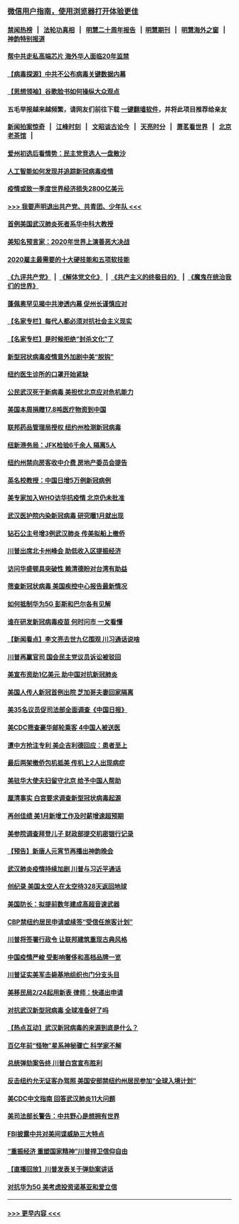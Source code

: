 ### [微信用户指南，使用浏览器打开体验更佳](https://github.com/gfw-breaker/banned-news1/blob/master/indexes/wechat-guide.md?t=0)
#### [禁闻热榜](热点新闻.md?t=0)  &nbsp;&nbsp;|&nbsp;&nbsp; [法轮功真相](https://github.com/gfw-breaker/truth/blob/master/README.md?t=0) &nbsp;&nbsp;|&nbsp;&nbsp; [明慧二十周年报告](https://github.com/gfw-breaker/mh-reports/blob/master/README.md?t=0) &nbsp;&nbsp;|&nbsp;&nbsp;[明慧期刊](https://github.com/gfw-breaker/mh-qikan) &nbsp;&nbsp;|&nbsp;&nbsp; [明慧海外之窗](https://github.com/gfw-breaker/mh-news/blob/master/README.md?t=0) &nbsp;&nbsp;|&nbsp;&nbsp; [神韵特别报道](https://github.com/gfw-breaker/mh-news/blob/master/shenyun.md?t=0)
#### [帮中共走私高端芯片 海外华人面临20年监禁](../pages/nsc412/n11855016.md?t=02101302) 
#### [【病毒探源】中共不公布病毒关键数据内幕](../pages/nsc412/n11856584.md?t=02101302) 
#### [【思想领袖】谷歌脸书如何操纵大众观点](../pages/nsc412/n11680874.md?t=02101302) 
#### 五毛举报越来越频繁，请网友们前往下载 [一键翻墙软件](https://github.com/gfw-breaker/ssr-accounts)，并将此项目推荐给亲友
#### [新闻拍案惊奇](https://github.com/gfw-breaker/banned-news1/blob/master/pages/link4.md) &nbsp;&nbsp;|&nbsp;&nbsp; [江峰时刻](https://github.com/gfw-breaker/banned-news1/blob/master/pages/link4.md) &nbsp;&nbsp;|&nbsp;&nbsp; [文昭谈古论今](https://github.com/gfw-breaker/banned-news1/blob/master/pages/link4.md) &nbsp;&nbsp;|&nbsp;&nbsp; [天亮时分](https://github.com/gfw-breaker/banned-news1/blob/master/pages/link4.md) &nbsp;&nbsp;|&nbsp;&nbsp; [萧茗看世界](https://github.com/gfw-breaker/banned-news1/blob/master/pages/link4.md) &nbsp;&nbsp;|&nbsp;&nbsp; [北京老茶馆](https://github.com/gfw-breaker/banned-news1/blob/master/pages/link4.md) &nbsp;&nbsp;|&nbsp;&nbsp; 
#### [爱州初选后看情势：民主党竞选人一盘散沙](../pages/nsc412/n11856557.md?t=02101302) 
#### [人工智能如何发现并追踪新冠病毒疫情](../pages/nsc412/n11856398.md?t=02101302) 
#### [疫情或致一季度世界经济损失2800亿美元](../pages/nsc412/n11855639.md?t=02101302) 
#### [>>> 我要声明退出共产党、共青团、少年队 <<<](https://github.com/begood0513/goodnews/blob/master/quit/letter.md) 
#### [首例美国武汉肺炎死者系华中科大教授](../pages/nsc412/n11855500.md?t=02101302) 
#### [美知名预言家：2020年世界上演善恶大决战](../pages/nsc412/n11855418.md?t=02101302) 
#### [2020雇主最需要的十大硬技能和五项软技能](../pages/nsc412/n11850953.md?t=02101302) 
#### [《九评共产党》](https://github.com/begood0513/9ping.md/blob/master/README.md) &nbsp;|&nbsp; [《解体党文化》](../../../../jtdwh.md/blob/master/README.md)  &nbsp;|&nbsp; [《共产主义的终极目的》](../../../../gczydzjmd.md/blob/master/README.md) &nbsp;|&nbsp; [《魔鬼在统治我们的世界》](../../../../mgztzwmdsj.md/blob/master/README.md) 
#### [蓬佩奥罕见揭中共渗透内幕 促州长谨慎应对](../pages/nsc412/n11854685.md?t=02101302) 
#### [【名家专栏】每代人都必须对抗社会主义现实](../pages/nsc412/n11831412.md?t=02101302) 
#### [【名家专栏】是时候拒绝“封杀文化”了](../pages/nsc412/n11814093.md?t=02101302) 
#### [新型冠状病毒疫情意外加剧中美“脱钩”](../pages/nsc412/n11854475.md?t=02101302) 
#### [纽约医生诊所的口罩开始紧缺](../pages/nsc412/n11853364.md?t=02101302) 
#### [公民武汉死于新病毒 美担忧北京应对危机能力](../pages/nsc412/n11854331.md?t=02101302) 
#### [美国本周捐赠17.8吨医疗物资到中国](../pages/nsc412/n11854269.md?t=02101302) 
#### [联邦药品管理局授权  纽约州检测新冠病毒](../pages/nsc412/n11853371.md?t=02101302) 
#### [纽新港务局：JFK检验6千余人  隔离5人](../pages/nsc412/n11853366.md?t=02101302) 
#### [纽约州禁向房客收中介费  房地产委员会提告](../pages/nsc412/n11853360.md?t=02101302) 
#### [英名校教授：中国日增5万例新冠病例](../pages/nsc412/n11854174.md?t=02101302) 
#### [美专家加入WHO访华抗疫情 北京仍未批准](../pages/nsc412/n11854043.md?t=02101302) 
#### [武汉医护院内染新冠病毒 研究曝1月就出现](../pages/nsc412/n11852928.md?t=02101302) 
#### [钻石公主号增3例武汉肺炎 传美拟船上撤侨](../pages/nsc412/n11853240.md?t=02101302) 
#### [川普出席北卡州峰会 助低收入区提振经济](../pages/nsc412/n11853232.md?t=02101302) 
#### [访问华盛顿具突破性 赖清德盼对台湾有助益](../pages/nsc412/n11853129.md?t=02101302) 
#### [筛查新冠状病毒 美国疾控中心报告最新情况](../pages/nsc412/n11853070.md?t=02101302) 
#### [如何抵制华为5G 彭斯和巴尔各有见解](../pages/nsc412/n11852535.md?t=02101302) 
#### [谁在研发新冠病毒疫苗 何时问市 一文看懂](../pages/nsc412/n11852840.md?t=02101302) 
#### [【新闻看点】李文亮去世九亿围观 川习通话说啥](../pages/nsc412/n11852360.md?t=02101302) 
#### [川普再赢官司 国会民主党议员诉讼被驳回](../pages/nsc412/n11852287.md?t=02101302) 
#### [美宣布资助1亿美元 助中国对抗新冠肺炎](../pages/nsc412/n11852531.md?t=02101302) 
#### [美国人传人新冠首例出院 芝加哥夫妻回家隔离](../pages/nsc412/n11852452.md?t=02101302) 
#### [美35名议员促司法部全面调查《中国日报》](../pages/nsc412/n11852435.md?t=02101302) 
#### [美CDC筛查豪华邮轮乘客 4中国人被送医](../pages/nsc412/n11852085.md?t=02101302) 
#### [遭中方抢注专利 美企吉利德回应：患者至上](../pages/nsc412/n11852037.md?t=02101302) 
#### [最后两架撤侨包机抵美 传机上2人出现病症](../pages/nsc412/n11852173.md?t=02101302) 
#### [美驻华大使夫妇留守北京 给予中国人帮助](../pages/nsc412/n11852165.md?t=02101302) 
#### [厘清事实 白宫要求调查新型冠状病毒起源](../pages/nsc412/n11852106.md?t=02101302) 
#### [再创佳绩 美1月新增工作及时薪增速超预期](../pages/nsc412/n11852174.md?t=02101302) 
#### [美参院调查拜登儿子 财政部提交机密银行记录](../pages/nsc412/n11851808.md?t=02101302) 
#### [【预告】新唐人元宵节再播出神韵晚会](../pages/nsc412/n11843192.md?t=02101302) 
#### [武汉肺炎疫情持续加剧 川普与习近平通话](../pages/nsc412/n11851613.md?t=02101302) 
#### [创纪录 美国太空人在太空待328天返回地球](../pages/nsc412/n11851266.md?t=02101302) 
#### [美国防长：拟提前数年建成高超音速武器](../pages/nsc412/n11850959.md?t=02101302) 
#### [CBP禁纽约居民申请或续签“受信任旅客计划”](../pages/nsc412/n11850857.md?t=02101302) 
#### [川普将签署行政令 让联邦建筑重现古典风格](../pages/nsc412/n11850654.md?t=02101302) 
#### [中国疫情严峻 受影响奢侈和高档品牌一览](../pages/nsc412/n11850319.md?t=02101302) 
#### [川普证实美军击毙基地组织也门分支头目](../pages/nsc412/n11850383.md?t=02101302) 
#### [美移民局2/24起用新表 律师：快递出申请](../pages/nsc412/n11848220.md?t=02101302) 
#### [对抗武汉新型冠病毒 全球准备好了吗](../pages/nsc412/n11850142.md?t=02101302) 
#### [【热点互动】武汉新冠病毒的来源到底是什么？](../pages/nsc412/n11849749.md?t=02101302) 
#### [百亿年前“怪物”星系神秘骤亡 科学家不解](../pages/nsc412/n11849863.md?t=02101302) 
#### [总统弹劾案告终 川普白宫宣布胜利](../pages/nsc412/n11849985.md?t=02101302) 
#### [反击纽约允无证客办驾照  美国安部禁纽约州居民参加“全球入境计划”](../pages/nsc412/n11849828.md?t=02101302) 
#### [美CDC中文指南 回答武汉肺炎11大问题](../pages/nsc412/n11849703.md?t=02101302) 
#### [美司法部长警告：中共野心是想拥有世界](../pages/nsc412/n11849769.md?t=02101302) 
#### [FBI披露中共对美间谍威胁三大特点](../pages/nsc412/n11849700.md?t=02101302) 
#### [“重振经济 重塑国家精神”川普捍卫信仰自由](../pages/nsc412/n11849641.md?t=02101302) 
#### [【直播回放】川普发表关于弹劾案讲话](../pages/nsc412/n11849472.md?t=02101302) 
#### [对抗华为5G 美考虑投资诺基亚和爱立信](../pages/nsc412/n11849510.md?t=02101302) 

----
#### [ >>> 更早内容 <<< ](../indexes/nsc412-earlier.md)
